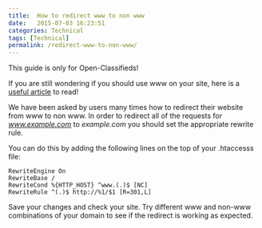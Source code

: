 ```yaml
---
title:  How to redirect www to non www
date:   2015-07-03 16:23:51
categories: Technical
tags: [Technical]
permalink: /redirect-www-to-non-www/
---
```

<div class="alert alert-warning">
<strong><i class="glyphicon glyphicon-warning-sign"></i> </strong> This guide is only for Open-Classifieds!
</div>

If you are still wondering if you should use www on your site, here is a [useful article](http://open-classifieds.com/2014/03/11/use-www-site/) to read!

We have been asked by users many times how to redirect their website from www to non www. In order to redirect all of the requests for _www.example.com_ to _example.com_ you should set the appropriate rewrite rule.

You can do this by adding the following lines on the top of your .htaccesss file:

    RewriteEngine On
    RewriteBase /
    RewriteCond %{HTTP_HOST} ^www.(.)$ [NC]
    RewriteRule ^(.)$ http://%1/$1 [R=301,L]

Save your changes and check your site. Try different www and non-www combinations of your domain to see if the redirect is working as expected.
